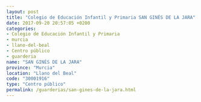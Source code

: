 ```yaml
---
layout: post
title: "Colegio de Educación Infantil y Primaria SAN GINÉS DE LA JARA"
date: 2017-09-20 20:57:05 +0200
categories:
- Colegio de Educación Infantil y Primaria
- murcia
- llano-del-beal
- Centro público
- guarderia
name: "SAN GINÉS DE LA JARA"
province: "Murcia"
location: "Llano del Beal"
code: "30001916"
type: "Centro público"
permalink: /guarderias/san-gines-de-la-jara.html
---
```

